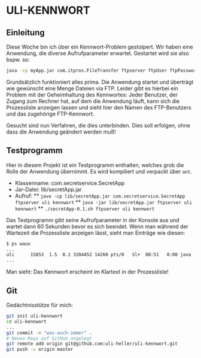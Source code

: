 ULI-KENNWORT
============

Einleitung
----------

Diese Woche bin ich über ein Kennwort-Problem gestolpert. Wir haben eine Anwendung, die
diverse Aufrufparameter erwartet. Gestartet wird sie also bspw. so:

```sh
java -cp myApp.jar com.itpros.FileTransfer ftpserver ftpUser ftpPassword
```

Grundsätzlich funktioniert alles prima. Die Anwendung startet und überträgt wie gewünscht eine
Menge Dateien via FTP. Leider gibt es hierbei ein Problem mit der Geheimhaltung des Kennwortes:
Jeder Benutzer, der Zugang zum Rechner hat, auf dem die Anwendung läuft, kann sich die Prozessliste
anzeigen lassen und sieht hier den Namen des FTP-Benutzers und das zugehörige FTP-Kennwort.

Gesucht sind nun Verfahren, die dies unterbinden. Dies soll erfolgen, ohne dass die Anwendung
geändert werden muß!

Testprogramm
------------

Hier in diesem Projekt ist ein Testprogramm enthalten, welches grob die Rolle der Anwendung übernimmt.
Es wird kompiliert und verpackt über `ant`.

* Klassenname: com.secretservice.SecretApp
* Jar-Datei: lib/secretApp.jar
* Aufruf:
** `java -cp lib/secretApp.jar com.secretservice.SecretApp ftpserver uli kennwort`
** `java -jar lib/secretApp.jar ftpserver uli kennwort`
** `./secretApp-0.1.sh ftpserver uli kennwort`

Das Testprogramm gibt seine Aufrufparameter in der Konsole aus und wartet dann 60 Sekunden bevor es
sich beendet. Wenn man während der Wartezeit die Prozessliste anzeigen lässt, sieht man Einträge wie diesen:

```sh
$ ps waux
...
uli      15853  1.5  0.1 3204452 14260 pts/0   Sl+  08:51   0:00 java -cp lib/secretApp.jar com.secretservice.SecretApp ftpserver uli kennwort
...
```

Man sieht: Das Kennwort erscheint im Klartext in der Prozessliste!

Git
---

Gedächtnisstütze für mich:

```sh
git init uli-kennwort
cd uli-kennwort
...
git commit -m "was-auch-immer" .
# Neues Repo auf GitHub angelegt
git remote add origin git@github.com:uli-heller/uli-kennwort.git
git push -u origin master
```

